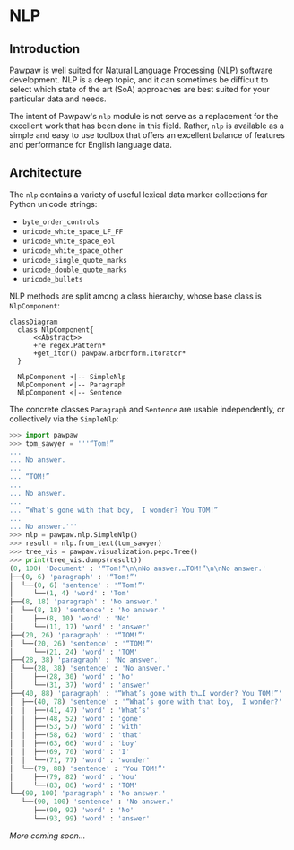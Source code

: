 # NLP

## Introduction

Pawpaw is well suited for Natural Language Processing (NLP) software development.  NLP is a deep topic, and it can sometimes be difficult to select which state of the art (SoA) approaches are best suited for your particular data and needs.

The intent of Pawpaw's ``nlp`` module is not serve as a replacement for the excellent work that has been done in this field.  Rather, ``nlp`` is available as a simple and easy to use toolbox that offers an excellent balance of features and performance for English language data.

## Architecture

The ``nlp`` contains a variety of useful lexical data marker collections for Python unicode strings:

* ``byte_order_controls``
* ``unicode_white_space_LF_FF``
* ``unicode_white_space_eol``
* ``unicode_white_space_other``
* ``unicode_single_quote_marks``
* ``unicode_double_quote_marks``
* ``unicode_bullets``

NLP methods are split among a class hierarchy, whose base class is ``NlpComponent``:

```mermaid
classDiagram
  class NlpComponent{
      <<Abstract>>
      +re regex.Pattern*
      +get_itor() pawpaw.arborform.Itorator*
  }
  
  NlpComponent <|-- SimpleNlp
  NlpComponent <|-- Paragraph
  NlpComponent <|-- Sentence
```

The concrete classes ``Paragraph`` and ``Sentence`` are usable independently, or collectively via the ``SimpleNlp``:

```python
>>> import pawpaw
>>> tom_sawyer = '''“Tom!”
... 
... No answer.
... 
... “TOM!”
... 
... No answer.
... 
... “What’s gone with that boy,  I wonder? You TOM!”
... 
... No answer.'''
>>> nlp = pawpaw.nlp.SimpleNlp()
>>> result = nlp.from_text(tom_sawyer)
>>> tree_vis = pawpaw.visualization.pepo.Tree()
>>> print(tree_vis.dumps(result))
(0, 100) 'Document' : '“Tom!”\n\nNo answer.…TOM!”\n\nNo answer.'
├──(0, 6) 'paragraph' : '“Tom!”'
│  └──(0, 6) 'sentence' : '“Tom!”'
│     └──(1, 4) 'word' : 'Tom'
├──(8, 18) 'paragraph' : 'No answer.'
│  └──(8, 18) 'sentence' : 'No answer.'
│     ├──(8, 10) 'word' : 'No'
│     └──(11, 17) 'word' : 'answer'
├──(20, 26) 'paragraph' : '“TOM!”'
│  └──(20, 26) 'sentence' : '“TOM!”'
│     └──(21, 24) 'word' : 'TOM'
├──(28, 38) 'paragraph' : 'No answer.'
│  └──(28, 38) 'sentence' : 'No answer.'
│     ├──(28, 30) 'word' : 'No'
│     └──(31, 37) 'word' : 'answer'
├──(40, 88) 'paragraph' : '“What’s gone with th…I wonder? You TOM!”'
│  ├──(40, 78) 'sentence' : '“What’s gone with that boy,  I wonder?'
│  │  ├──(41, 47) 'word' : 'What’s'
│  │  ├──(48, 52) 'word' : 'gone'
│  │  ├──(53, 57) 'word' : 'with'
│  │  ├──(58, 62) 'word' : 'that'
│  │  ├──(63, 66) 'word' : 'boy'
│  │  ├──(69, 70) 'word' : 'I'
│  │  └──(71, 77) 'word' : 'wonder'
│  └──(79, 88) 'sentence' : 'You TOM!”'
│     ├──(79, 82) 'word' : 'You'
│     └──(83, 86) 'word' : 'TOM'
└──(90, 100) 'paragraph' : 'No answer.'
   └──(90, 100) 'sentence' : 'No answer.'
      ├──(90, 92) 'word' : 'No'
      └──(93, 99) 'word' : 'answer'
```

*More coming soon...*

